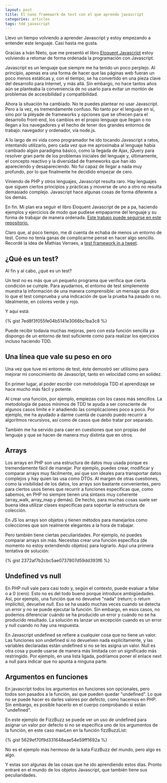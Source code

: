 ```yaml
---
layout: post
title: El nano framework de test con el que aprendo javascript
categories: articles
tags: tdd javascript
---
```


Llevo un tiempo volviendo a aprender Javascript y estoy empezando a entender este lenguaje. Casi hasta me gusta.

Gracias a Iván Nieto, que me presentó el libro [Eloquent Javascript](http://eloquentjavascript.net) estoy volviendo a retomar de forma ordenada la programación con Javascript.

Javascript es un lenguaje que siempre me ha tenido un poco perplejo. Al principio, apenas era una forma de hacer que las páginas web fueran un poco menos estáticas y, con el tiempo, se ha convertido en una pieza clave del desarrollo para Internet, y más allá. Sin embargo, no hace tantos años aún se planteaba la conveniencia de no usarlo para evitar un montón de problemas de accesibilidad y compatibilidad.

Ahora la situación ha cambiado. No te puedes plantear no usar Javascript. Pero a la vez, es tremendamente confuso. No tanto por el lenguaje en sí, sino por la pléyade de frameworks y opciones que se ofrecen para el desarrollo front-end, los cambios en el propio lenguaje que llegan o no llegan a los navegadores y el hecho de tener dos grandes entornos de trabajo: navegador y ordenador, vía node.js.

A lo largo de mi vida como programador he ido tocando Javascript a ratos, intentando utilizarlo, pero cada vez que me aproximaba al lenguaje había cambiado algún paradigma básico, como la llegada de Ajax, jQuery para resolver gran parte de los problemas iniciales del lenguaje y, últimamente, el concepto reactivo y la diversidad de frameworks que han ido apareciendo y desapareciendo. No fui capaz de llegar a nada muy profundo, por lo que finalmente he decidido empezar de cero.

Viniendo de PHP y otros lenguajes, Javascript resulta raro. Hay lenguajes que siguen ciertos principios y prácticas y moverse de uno a otro no resulta demasiado complejo. Javascript hace algunas cosas de forma diferente a los demás.

En fin. Mi plan era seguir el libro Eloquent Javascript de pe a pa, haciendo ejemplos y ejercicios de modo que pudiese empaparme del lenguaje y su forma de trabajar de manera ordenada. [Este trabajo puede seguirse en este repositorio.](https://github.com/franiglesias/eloquentjs)

Claro que, al poco tiempo, me di cuenta de echaba de menos un entorno de test. Como no tenía ganas de complicarme pensé en hacer algo sencillo. Recordé la idea de Mathias Verraes, a [test framework in a tweet](https://gist.github.com/mathiasverraes/9046427).

## ¿Qué es un test?

Al fin y al cabo, ¿qué es un test?

Un test no es más que un pequeño programa que verifica que cierta condición se cumple. Para ayudarnos, el entorno de test simplemente muestra la información de una manera comprensible: un mensaje que dice lo que el test comprueba y una indicación de que la prueba ha pasado o no. Idealmente, en colores verde y rojo.

Y aquí está:

{% gist 7ed8f3f055fe04b5141e3066bc1ba3c8 %}

Puede recibir todavía muchas mejoras, pero con esta función sencilla ya dispongo de un entorno de test suficiente como para realizar los ejercicios incluso haciendo TDD.

## Una línea que vale su peso en oro

Una vez que tuve mi entorno de test, éste demostró ser utilísimo para mejorar mi conocimiento de Javascript, tanto en velocidad como en solidez.

En primer lugar, al poder escribir con metodología TDD el aprendizaje se hace mucho más fácil y potente.

Al crear una función, por ejemplo, empiezas con los casos más sencillos. La metodología de pasos mínimos de TDD te ayuda a ser consciente de algunos casos límite e ir añadiendo las complicaciones poco a poco. Por ejemplo, me ha ayudado a darme cuenta de cuando puedo recurrir a algoritmos recursivos, así como de casos que debo tratar por separado.

También me ha servido para caer en cuestiones que son propias del lenguaje y que se hacen de manera muy distinta que en otros.

## Arrays

Los arrays en PHP son una estructura de datos muy usada porque es tremendamente fácil de manejar. Por ejemplo, puedes crear, modificar y comparar arrays muy fácilmente, así que son ideales para transportar datos complejos y hay quien las usa como DTOs. Al margen de otras cuestiones, como la visibilidad de los datos, los arrays son bastante convenientes, pero para ciertos usos tienes que recurrir a funciones específicas que, como sabemos, en PHP no siempre tienen una sintaxis muy coherente (array_walk, array_map y demás). De hecho, para muchas cosas suele ser buena idea utilizar clases específicas para soportar la estructura de colección.

En JS los arrays son objetos y tienen métodos para manejarlos como colecciones que son realmente elegantes a la hora de trabajar.

Pero también tiene ciertas peculiaridades. Por ejemplo, no puedes comparar arrays sin más. Necesitas crear una función específica (de momento no estoy extendiendo objetos) para lograrlo. Aquí una primera tentativa de solución:

{% gist 2372af7b2cbc5ae0737807d59dd393f6 %}


## Undefined vs null

En PHP null vale para casi todo y, según el contexto, puede evaluar a false o a 0 (cero). Esto no es del todo bueno porque introduce ambigüedades. Así, por ejemplo, una función que no devuelve "nada" (return; o return implícito), devuelve null. Eso se ha usado muchas veces cuando se detecta un error y no se puede ejecutar la función. Sin embargo, en esos casos, no podemos diferenciar cuándo se ha producido un error y cuándo no se ha producido resultado. La solución es lanzar un excepción cuando es un error y null cuando no hay una respuesta.

En Javascript undefined se refiere a cualquier cosa que no tiene un valor. Las funciones son undefined si no devuelven nada explícitamente, y las variables declaradas están undefined si no se les asigna un valor. Null es otra cosa y puede usarse de manera más limitada con un significado más restringido. Por ejemplo, en una lista ligada, podríamos poner el enlace next a null para indicar que no apunta a ninguna parte.

## Argumentos en funciones

En javascript todos los argumentos en funciones son opcionales, pero todos son pasados a la función, así que pueden quedar "undefined". Lo que no se puede hacer es darles valores por defecto, como hacemos en PHP. Sin embargo, es posible hacerlo en el cuerpo comprobando si están "undefined".

En este ejemplo de FizzBuzz se puede ver un uso de undefined para asignar un valor por defecto si no se especifica uno de los argumentos de la función, en este caso maxLen en la función fizzBuzzList:

{% gist 5629ef70f9d331648eae54e59ff1692a %}

No es el ejemplo más hermoso de la kata FizzBuzz del mundo, pero algo es algo.

Y estas son algunas de las cosas que he ido aprendiendo estos días. Pronto entraré en el mundo de los objetos Javascript, que también tiene sus peculiaridades.

 
